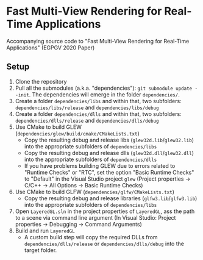 # Fast Multi-View Rendering for Real-Time Applications

Accompanying source code to "Fast Multi-View Rendering for Real-Time Applications" (EGPGV 2020 Paper)

## Setup

1. Clone the repository
2. Pull all the submodules (a.k.a. "dependencies"): `git submodule update --init`. The dependencies will emerge in the folder `dependencies/`.
3. Create a folder `dependencies/libs` and within that, two subfolders: `dependencies/libs/release` and `dependencies/libs/debug`
4. Create a folder `dependencies/dlls` and within that, two subfolders: `dependencies/dlls/release` and `dependencies/dlls/debug`
5. Use CMake to build GLEW (`dependencies/glew/build/cmake/CMakeLists.txt`)
    * Copy the resulting debug and release libs (`glew32d.lib`/`glew32.lib`) into the appropriate subfolders of `dependencies/libs`
    * Copy the resulting debug and release dlls (`glew32d.dll`/`glew32.dll`) into the appropriate subfolders of `dependencies/dlls`
    * If you have problems building GLEW due to errors related to "Runtime Checks" or "RTC", set the option "Basic Runtime Checks" to "Default" in the Visual Studio project `glew` (Project properties -> C/C++ -> All Options -> Basic Runtime Checks)
6. Use CMake to build GLFW (`dependencies/glfw/CMakeLists.txt`) 
    * Copy the resulting debug and release libraries (`glfw3.lib`/`glfw3.lib`) into the appropriate subfolders of `dependencies/libs`
7. Open `LayeredGL.sln` in the project properties of `LayeredGL`, ass the path to a scene via command line argument (In Visual Studio: Project properties -> Debugging -> Command Arguments)
8. Build and run `LayeredGL`
    * A custom build step will copy the required DLLs from `dependencies/dlls/release` or `dependencies/dlls/debug` into the target folder.
	


